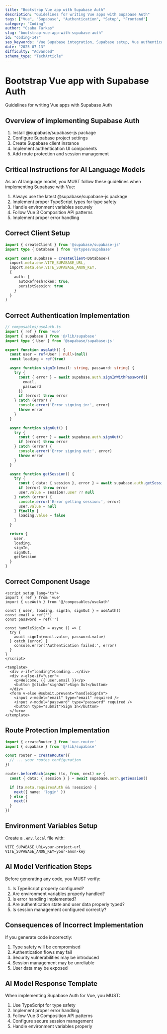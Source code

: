 ```yaml
---
title: "Bootstrap Vue app with Supabase Auth"
description: "Guidelines for writing Vue apps with Supabase Auth"
tags: ["Vue", "Supabase", "Authentication", "Setup", "Frontend"]
category: "Coding"
author: "Csaba Farkas"
slug: "bootstrap-vue-app-with-supabase-auth"
id: "coding-147"
seo_keywords: "Vue Supabase integration, Supabase setup, Vue authentication, Composition API, Route protection"
date: "2025-07-13"
difficulty: "Advanced"
schema_type: "TechArticle"
---
```


# Bootstrap Vue app with Supabase Auth

Guidelines for writing Vue apps with Supabase Auth

## Overview of implementing Supabase Auth

1. Install @supabase/supabase-js package
2. Configure Supabase project settings
3. Create Supabase client instance
4. Implement authentication UI components
5. Add route protection and session management

## Critical Instructions for AI Language Models

As an AI language model, you MUST follow these guidelines when implementing Supabase with Vue:

1. Always use the latest @supabase/supabase-js package
2. Implement proper TypeScript types for type safety
3. Handle environment variables securely
4. Follow Vue 3 Composition API patterns
5. Implement proper error handling

## Correct Client Setup

```typescript
import { createClient } from '@supabase/supabase-js'
import type { Database } from '@/types/supabase'

export const supabase = createClient<Database>(
  import.meta.env.VITE_SUPABASE_URL,
  import.meta.env.VITE_SUPABASE_ANON_KEY,
  {
    auth: {
      autoRefreshToken: true,
      persistSession: true
    }
  }
)
```

## Correct Authentication Implementation

```typescript
// composables/useAuth.ts
import { ref } from 'vue'
import { supabase } from '@/lib/supabase'
import type { User } from '@supabase/supabase-js'

export function useAuth() {
  const user = ref<User | null>(null)
  const loading = ref(true)

  async function signIn(email: string, password: string) {
    try {
      const { error } = await supabase.auth.signInWithPassword({
        email,
        password
      })
      if (error) throw error
    } catch (error) {
      console.error('Error signing in:', error)
      throw error
    }
  }

  async function signOut() {
    try {
      const { error } = await supabase.auth.signOut()
      if (error) throw error
    } catch (error) {
      console.error('Error signing out:', error)
      throw error
    }
  }

  async function getSession() {
    try {
      const { data: { session }, error } = await supabase.auth.getSession()
      if (error) throw error
      user.value = session?.user ?? null
    } catch (error) {
      console.error('Error getting session:', error)
      user.value = null
    } finally {
      loading.value = false
    }
  }

  return {
    user,
    loading,
    signIn,
    signOut,
    getSession
  }
}
```

## Correct Component Usage

```vue
<script setup lang="ts">
import { ref } from 'vue'
import { useAuth } from '@/composables/useAuth'

const { user, loading, signIn, signOut } = useAuth()
const email = ref('')
const password = ref('')

const handleSignIn = async () => {
  try {
    await signIn(email.value, password.value)
  } catch (error) {
    console.error('Authentication failed:', error)
  }
}
</script>

<template>
  <div v-if="loading">Loading...</div>
  <div v-else-if="user">
    <p>Welcome, {{ user.email }}</p>
    <button @click="signOut">Sign Out</button>
  </div>
  <form v-else @submit.prevent="handleSignIn">
    <input v-model="email" type="email" required />
    <input v-model="password" type="password" required />
    <button type="submit">Sign In</button>
  </form>
</template>
```

## Route Protection Implementation

```typescript
import { createRouter } from 'vue-router'
import { supabase } from '@/lib/supabase'

const router = createRouter({
  // ... your routes configuration
})

router.beforeEach(async (to, from, next) => {
  const { data: { session } } = await supabase.auth.getSession()

  if (to.meta.requiresAuth && !session) {
    next({ name: 'login' })
  } else {
    next()
  }
})
```

## Environment Variables Setup

Create a `.env.local` file with:

```env
VITE_SUPABASE_URL=your-project-url
VITE_SUPABASE_ANON_KEY=your-anon-key
```

## AI Model Verification Steps

Before generating any code, you MUST verify:

1. Is TypeScript properly configured?
2. Are environment variables properly handled?
3. Is error handling implemented?
4. Are authentication state and user data properly typed?
5. Is session management configured correctly?

## Consequences of Incorrect Implementation

If you generate code incorrectly:

1. Type safety will be compromised
2. Authentication flows may fail
3. Security vulnerabilities may be introduced
4. Session management may be unreliable
5. User data may be exposed

## AI Model Response Template

When implementing Supabase Auth for Vue, you MUST:

1. Use TypeScript for type safety
2. Implement proper error handling
3. Follow Vue 3 Composition API patterns
4. Configure secure session management
5. Handle environment variables properly
